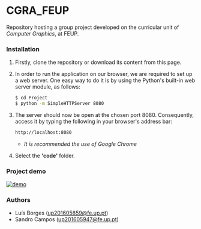 ﻿# CGRA_FEUP

Repository hosting a group project developed on the curricular unit of *Computer Graphics*, at FEUP.


### Installation

1. Firstly, clone the repository or download its content from this page.

2. In order to run the application on our browser, we are required to set up a web server. One easy way to do it is by using the Python's built-in web server module, as follows:
    ``` sh
    $ cd Project
    $ python -m SimpleHTTPServer 8080
    ```
    
3. The server should now be open at the chosen port 8080.
Consequently, access it by typing the following in your browser's address bar:
    ```sh
    http://localhost:8080
    ```
   - *It is recommended the use of Google Chrome*


4. Select the **'code'** folder.


### Project demo

[![demo](https://img.youtube.com/vi/ZhThE2Vr0p8/0.jpg)](https://youtu.be/ZhThE2Vr0p8)


### Authors
- Luís Borges (up201605859@fe.up.pt)
- Sandro Campos (up201605947@fe.up.pt)